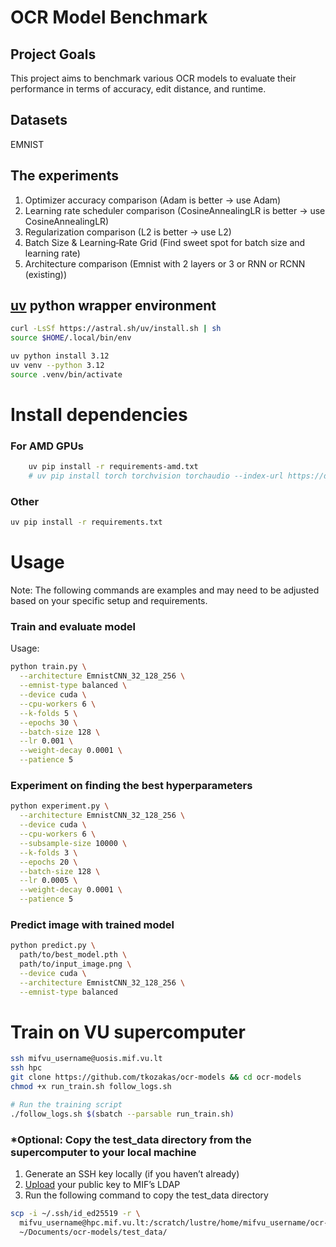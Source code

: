 # OCR Model Benchmark

## Project Goals

This project aims to benchmark various OCR models to evaluate their performance in terms of
accuracy, edit distance, and runtime.

## Datasets
EMNIST

## The experiments
1. Optimizer accuracy comparison (Adam is better -> use Adam)
2. Learning rate scheduler comparison (CosineAnnealingLR is better -> use CosineAnnealingLR)
3. Regularization comparison (L2 is better -> use L2)
4. Batch Size & Learning‐Rate Grid (Find sweet spot for batch size and learning rate)
5. Architecture comparison (Emnist with 2 layers or 3 or RNN or RCNN (existing))


## [uv](https://github.com/astral-sh/uv) python wrapper environment
```bash
curl -LsSf https://astral.sh/uv/install.sh | sh
source $HOME/.local/bin/env

uv python install 3.12
uv venv --python 3.12
source .venv/bin/activate
```

# Install dependencies
### For AMD GPUs
```bash
    uv pip install -r requirements-amd.txt
    # uv pip install torch torchvision torchaudio --index-url https://download.pytorch.org/whl/rocm6.2
```
### Other
```bash
uv pip install -r requirements.txt
```

# Usage
Note: The following commands are examples and may need to be adjusted based on your specific setup and requirements.

### Train and evaluate model

Usage:
```bash
python train.py \
  --architecture EmnistCNN_32_128_256 \
  --emnist-type balanced \
  --device cuda \
  --cpu-workers 6 \
  --k-folds 5 \
  --epochs 30 \
  --batch-size 128 \
  --lr 0.001 \
  --weight-decay 0.0001 \
  --patience 5
```

### Experiment on finding the best hyperparameters
```bash
python experiment.py \
  --architecture EmnistCNN_32_128_256 \
  --device cuda \
  --cpu-workers 6 \
  --subsample-size 10000 \
  --k-folds 3 \
  --epochs 20 \
  --batch-size 128 \
  --lr 0.0005 \
  --weight-decay 0.0001 \
  --patience 5
```
### Predict image with trained model
```bash
python predict.py \
  path/to/best_model.pth \
  path/to/input_image.png \
  --device cuda \
  --architecture EmnistCNN_32_128_256 \
  --emnist-type balanced
```

# Train on VU supercomputer
```bash
ssh mifvu_username@uosis.mif.vu.lt
ssh hpc
git clone https://github.com/tkozakas/ocr-models && cd ocr-models
chmod +x run_train.sh follow_logs.sh

# Run the training script
./follow_logs.sh $(sbatch --parsable run_train.sh)
```

### *Optional: Copy the test_data directory from the supercomputer to your local machine
1. Generate an SSH key locally (if you haven’t already)
2. [Upload](https://mif.vu.lt/ldap/sshkey.php) your public key to MIF’s LDAP
3. Run the following command to copy the test_data directory
```bash
scp -i ~/.ssh/id_ed25519 -r \
  mifvu_username@hpc.mif.vu.lt:/scratch/lustre/home/mifvu_username/ocr-models/test_data \
  ~/Documents/ocr-models/test_data/
```